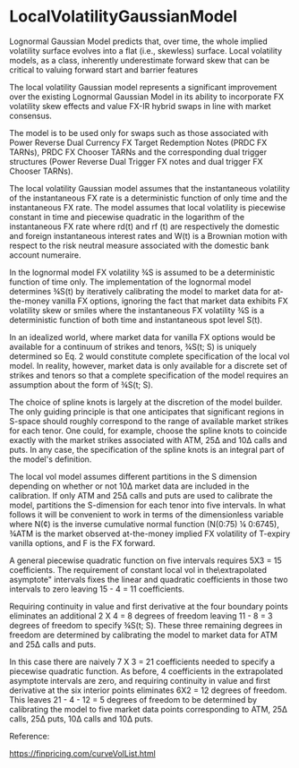 # LocalVolatilityGaussianModel


Lognormal Gaussian Model predicts that, over time, the whole implied volatility surface evolves into a flat (i.e., skewless) surface. Local volatility models, as a class, inherently underestimate forward skew that can be critical to valuing forward start and barrier features

The local volatility Gaussian model represents a significant improvement over the existing Lognormal Gaussian Model in its ability to incorporate FX volatility skew effects and value FX-IR hybrid swaps in line with market consensus.

The model is to be used only for swaps such as those associated with Power Reverse Dual Currency FX Target Redemption Notes (PRDC FX TARNs), PRDC FX Chooser TARNs and the corresponding dual trigger structures (Power Reverse Dual Trigger FX notes and dual trigger FX Chooser TARNs).

The local volatility Gaussian model assumes that the instantaneous volatility of the instantaneous FX rate is a deterministic function of only time and the instantaneous FX rate. The model assumes that local volatility is piecewise constant in time and piecewise quadratic in the logarithm of the instantaneous FX rate where rd(t) and rf (t) are respectively the domestic and foreign instantaneous interest rates and W(t) is a Brownian motion with respect to the risk neutral measure associated with the domestic bank account numeraire. 

In the lognormal model FX volatility ¾S is assumed to be a deterministic function of time only. The implementation of the lognormal model determines ¾S(t) by iteratively calibrating the model to market data for at-the-money vanilla FX options, ignoring the fact that market data exhibits FX volatility skew or smiles where the instantaneous FX volatility ¾S is a deterministic function of both time and instantaneous spot level S(t).

In an idealized world, where market data for vanilla FX options would be available for a continuum of strikes and tenors, ¾S(t; S) is uniquely determined so Eq. 2 would constitute complete specification of the local vol model. In reality, however, market data is only available for a discrete set of strikes and tenors so that a complete specification of the model requires an assumption about the form of ¾S(t; S). 

The choice of spline knots is largely at the discretion of the model builder. The only guiding principle is that one anticipates that significant regions in S-space should roughly correspond to the range of available market strikes for each tenor. One could, for example, choose the spline knots to coincide exactly with the market strikes associated with ATM, 25Δ and 10Δ calls and puts. In any case, the specification of the spline knots is an integral part of the model's definition.

The local vol model assumes different partitions in the S dimension depending on whether or not 10Δ market data are included in the calibration. If only ATM and 25Δ calls and puts are used to calibrate the model, partitions the S-dimension for each tenor into five intervals. In what follows it will be convenient to work in terms of the dimensionless variable where N(¢) is the inverse cumulative normal function (N(0:75) ¼ 0:6745), ¾ATM is the market observed at-the-money implied FX volatility of T-expiry vanilla options, and F is the FX forward.

A general piecewise quadratic function on five intervals requires 5X3 = 15 coefficients. The requirement of constant local vol in the\extrapolated asymptote" intervals fixes the linear and quadratic coefficients in those two intervals to zero leaving 15 -  4 = 11 coefficients. 

Requiring continuity in value and first derivative at the four boundary points eliminates an additional 2 X 4 = 8 degrees of freedom leaving 11 - 8 = 3 degrees of freedom to specify ¾S(t; S). These three remaining degrees in freedom are determined by calibrating the model to market data for ATM and 25Δ calls and puts.

In this case there are naively 7 X 3 = 21 coefficients needed to specify a piecewise quadratic function. As before, 4 coefficients in the extrapolated asymptote intervals are zero, and requiring continuity in value and first derivative at the six interior points eliminates 6X2 = 12 degrees of freedom. This leaves 21 - 4 - 12 = 5 degrees of freedom to be determined by calibrating the model to five market data points corresponding to ATM, 25Δ calls, 25Δ puts, 10Δ calls and 10Δ puts.


Reference:

https://finpricing.com/curveVolList.html

